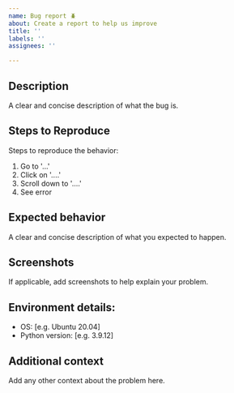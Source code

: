 ```yaml
---
name: Bug report 🪲
about: Create a report to help us improve
title: ''
labels: ''
assignees: ''

---
```


## Description
A clear and concise description of what the bug is.

## Steps to Reproduce
Steps to reproduce the behavior:
1. Go to '...'
2. Click on '....'
3. Scroll down to '....'
4. See error

## Expected behavior
A clear and concise description of what you expected to happen.

## Screenshots
If applicable, add screenshots to help explain your problem.

## Environment details:
 - OS: [e.g. Ubuntu 20.04]
 - Python version: [e.g. 3.9.12]

## Additional context
Add any other context about the problem here.
